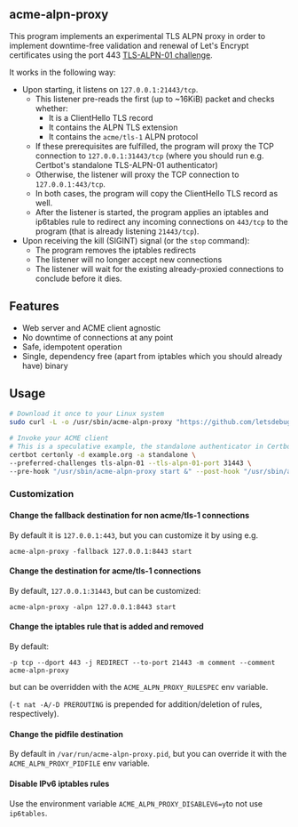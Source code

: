 ## acme-alpn-proxy

This program implements an experimental TLS ALPN proxy in order to implement downtime-free validation and renewal of Let's Encrypt certificates using the port 443 [TLS-ALPN-01 challenge](https://tools.ietf.org/html/draft-ietf-acme-tls-alpn-01).

It works in the following way:

- Upon starting, it listens on `127.0.0.1:21443/tcp`. 
  - This listener pre-reads the first (up to ~16KiB) packet and checks whether:
    - It is a ClientHello TLS record
    - It contains the ALPN TLS extension
    - It contains the `acme/tls-1` ALPN protocol
  - If these prerequisites are fulfilled, the program will proxy the TCP connection to `127.0.0.1:31443/tcp` (where you should run e.g. Certbot's standalone TLS-ALPN-01 authenticator)
  - Otherwise, the listener will proxy the TCP connection to `127.0.0.1:443/tcp`.
  - In both cases, the program will copy the ClientHello TLS record as well.
  - After the listener is started, the program applies an iptables and ip6tables rule to redirect any incoming connections on `443/tcp` to the program (that is already listening `21443/tcp`).
- Upon receiving the kill (SIGINT) signal (or the `stop` command):
  - The program removes the iptables redirects
  - The listener will no longer accept new connections
  - The listener will wait for the existing already-proxied connections to conclude before it dies.

## Features

- Web server and ACME client agnostic
- No downtime of connections at any point
- Safe, idempotent operation
- Single, dependency free (apart from iptables which you should already have) binary

## Usage

```bash
# Download it once to your Linux system
sudo curl -L -o /usr/sbin/acme-alpn-proxy "https://github.com/letsdebug/acme-alpn-proxy/releases/download/0.2.1/acme-alpn-proxy"

# Invoke your ACME client
# This is a speculative example, the standalone authenticator in Certbot does not yet support TLS-ALPN-01
certbot certonly -d example.org -a standalone \
--preferred-challenges tls-alpn-01 --tls-alpn-01-port 31443 \
--pre-hook "/usr/sbin/acme-alpn-proxy start &" --post-hook "/usr/sbin/acme-alpn-proxy stop &"
```

### Customization

#### Change the fallback destination for non acme/tls-1 connections
By default it is `127.0.0.1:443`, but you can customize it by using e.g.

    acme-alpn-proxy -fallback 127.0.0.1:8443 start

#### Change the destination for acme/tls-1 connections
By default, `127.0.0.1:31443`, but can be customized:

    acme-alpn-proxy -alpn 127.0.0.1:8443 start

#### Change the iptables rule that is added and removed

By default:

	-p tcp --dport 443 -j REDIRECT --to-port 21443 -m comment --comment acme-alpn-proxy

but can be overridden with the `ACME_ALPN_PROXY_RULESPEC` env variable.

(`-t nat -A/-D PREROUTING` is prepended for addition/deletion of rules, respectively).

#### Change the pidfile destination
By default in `/var/run/acme-alpn-proxy.pid`, but you can override it with the `ACME_ALPN_PROXY_PIDFILE` env variable.

#### Disable IPv6 iptables rules
Use the environment variable `ACME_ALPN_PROXY_DISABLEV6=y`to not use `ip6tables`.